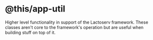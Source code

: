@this/app-util
==============

Higher level functionality in support of the Lactoserv framework. These classes
aren't core to the framework's operation but are useful when building stuff on
top of it.
